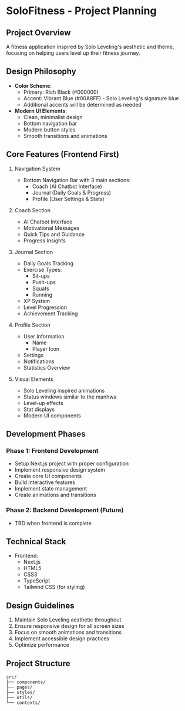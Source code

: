 # SoloFitness - Project Planning

## Project Overview
A fitness application inspired by Solo Leveling's aesthetic and theme, focusing on helping users level up their fitness journey.

## Design Philosophy
- **Color Scheme**: 
  - Primary: Rich Black (#000000)
  - Accent: Vibrant Blue (#00A8FF) - Solo Leveling's signature blue
  - Additional accents will be determined as needed
- **Modern UI Elements**:
  - Clean, minimalist design
  - Bottom navigation bar
  - Modern button styles
  - Smooth transitions and animations

## Core Features (Frontend First)
1. Navigation System
   - Bottom Navigation Bar with 3 main sections:
     - Coach (AI Chatbot Interface)
     - Journal (Daily Goals & Progress)
     - Profile (User Settings & Stats)

2. Coach Section
   - AI Chatbot Interface
   - Motivational Messages
   - Quick Tips and Guidance
   - Progress Insights

3. Journal Section
   - Daily Goals Tracking
   - Exercise Types:
     - Sit-ups
     - Push-ups
     - Squats
     - Running
   - XP System
   - Level Progression
   - Achievement Tracking

4. Profile Section
   - User Information
     - Name
     - Player Icon
   - Settings
   - Notifications
   - Statistics Overview

5. Visual Elements
   - Solo Leveling inspired animations
   - Status windows similar to the manhwa
   - Level-up effects
   - Stat displays
   - Modern UI components

## Development Phases
### Phase 1: Frontend Development
- Setup Next.js project with proper configuration
- Implement responsive design system
- Create core UI components
- Build interactive features
- Implement state management
- Create animations and transitions

### Phase 2: Backend Development (Future)
- TBD when frontend is complete

## Technical Stack
- Frontend:
  - Next.js
  - HTML5
  - CSS3
  - TypeScript
  - Tailwind CSS (for styling)

## Design Guidelines
1. Maintain Solo Leveling aesthetic throughout
2. Ensure responsive design for all screen sizes
3. Focus on smooth animations and transitions
4. Implement accessible design practices
5. Optimize performance

## Project Structure
```
src/
├── components/
├── pages/
├── styles/
├── utils/
└── contexts/
``` 